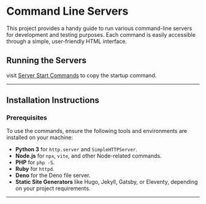 # Command Line Servers

This project provides a handy guide to run various command-line servers for development and testing purposes. Each command is easily accessible through a simple, user-friendly HTML interface.

## Running the Servers

visit <a href="https://sudo-self.github.io/cli-servers/">Server Start Commands</a>&nbsp;to copy the startup command.

---

## Installation Instructions

### Prerequisites
To use the commands, ensure the following tools and environments are installed on your machine:

- **Python 3** for `http.server` and `SimpleHTTPServer`.
- **Node.js** for `npx`, `vite`, and other Node-related commands.
- **PHP** for `php -S`.
- **Ruby** for `httpd`.
- **Deno** for the Deno file server.
- **Static Site Generators** like Hugo, Jekyll, Gatsby, or Eleventy, depending on your project requirements.
 <hr>


